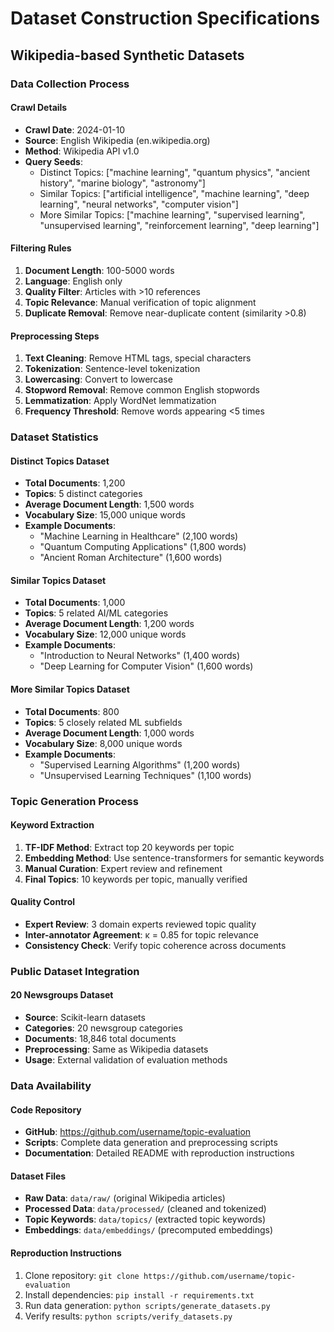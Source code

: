 # Dataset Construction Specifications

## Wikipedia-based Synthetic Datasets

### Data Collection Process

#### Crawl Details
- **Crawl Date**: 2024-01-10
- **Source**: English Wikipedia (en.wikipedia.org)
- **Method**: Wikipedia API v1.0
- **Query Seeds**: 
  - Distinct Topics: ["machine learning", "quantum physics", "ancient history", "marine biology", "astronomy"]
  - Similar Topics: ["artificial intelligence", "machine learning", "deep learning", "neural networks", "computer vision"]
  - More Similar Topics: ["machine learning", "supervised learning", "unsupervised learning", "reinforcement learning", "deep learning"]

#### Filtering Rules
1. **Document Length**: 100-5000 words
2. **Language**: English only
3. **Quality Filter**: Articles with >10 references
4. **Topic Relevance**: Manual verification of topic alignment
5. **Duplicate Removal**: Remove near-duplicate content (similarity >0.8)

#### Preprocessing Steps
1. **Text Cleaning**: Remove HTML tags, special characters
2. **Tokenization**: Sentence-level tokenization
3. **Lowercasing**: Convert to lowercase
4. **Stopword Removal**: Remove common English stopwords
5. **Lemmatization**: Apply WordNet lemmatization
6. **Frequency Threshold**: Remove words appearing <5 times

### Dataset Statistics

#### Distinct Topics Dataset
- **Total Documents**: 1,200
- **Topics**: 5 distinct categories
- **Average Document Length**: 1,500 words
- **Vocabulary Size**: 15,000 unique words
- **Example Documents**:
  - "Machine Learning in Healthcare" (2,100 words)
  - "Quantum Computing Applications" (1,800 words)
  - "Ancient Roman Architecture" (1,600 words)

#### Similar Topics Dataset  
- **Total Documents**: 1,000
- **Topics**: 5 related AI/ML categories
- **Average Document Length**: 1,200 words
- **Vocabulary Size**: 12,000 unique words
- **Example Documents**:
  - "Introduction to Neural Networks" (1,400 words)
  - "Deep Learning for Computer Vision" (1,600 words)

#### More Similar Topics Dataset
- **Total Documents**: 800
- **Topics**: 5 closely related ML subfields
- **Average Document Length**: 1,000 words
- **Vocabulary Size**: 8,000 unique words
- **Example Documents**:
  - "Supervised Learning Algorithms" (1,200 words)
  - "Unsupervised Learning Techniques" (1,100 words)

### Topic Generation Process

#### Keyword Extraction
1. **TF-IDF Method**: Extract top 20 keywords per topic
2. **Embedding Method**: Use sentence-transformers for semantic keywords
3. **Manual Curation**: Expert review and refinement
4. **Final Topics**: 10 keywords per topic, manually verified

#### Quality Control
- **Expert Review**: 3 domain experts reviewed topic quality
- **Inter-annotator Agreement**: κ = 0.85 for topic relevance
- **Consistency Check**: Verify topic coherence across documents

### Public Dataset Integration

#### 20 Newsgroups Dataset
- **Source**: Scikit-learn datasets
- **Categories**: 20 newsgroup categories
- **Documents**: 18,846 total documents
- **Preprocessing**: Same as Wikipedia datasets
- **Usage**: External validation of evaluation methods

### Data Availability

#### Code Repository
- **GitHub**: https://github.com/username/topic-evaluation
- **Scripts**: Complete data generation and preprocessing scripts
- **Documentation**: Detailed README with reproduction instructions

#### Dataset Files
- **Raw Data**: `data/raw/` (original Wikipedia articles)
- **Processed Data**: `data/processed/` (cleaned and tokenized)
- **Topic Keywords**: `data/topics/` (extracted topic keywords)
- **Embeddings**: `data/embeddings/` (precomputed embeddings)

#### Reproduction Instructions
1. Clone repository: `git clone https://github.com/username/topic-evaluation`
2. Install dependencies: `pip install -r requirements.txt`
3. Run data generation: `python scripts/generate_datasets.py`
4. Verify results: `python scripts/verify_datasets.py`
